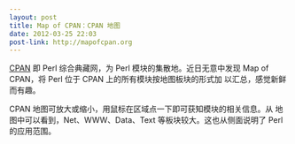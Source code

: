 ```yaml
---
layout: post
title: Map of CPAN：CPAN 地图
date: 2012-03-25 22:03
post-link: http://mapofcpan.org
---
```


[CPAN][1] 即 Perl 综合典藏网，为 Perl 模块的集散地。近日无意中发现
Map of CPAN，将 Perl 位于 CPAN 上的所有模块按地图板块的形式加
以汇总，感觉新鲜而有趣。

CPAN 地图可放大或缩小，用鼠标在区域点一下即可获知模块的相关信息。从
地图中可以看到，Net、WWW、Data、Text 等板块较大。这也从侧面说明了
Perl 的应用范围。

[1]: http://www.cpan.org
